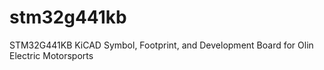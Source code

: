 # stm32g441kb
STM32G441KB KiCAD Symbol, Footprint, and Development Board for Olin Electric Motorsports
